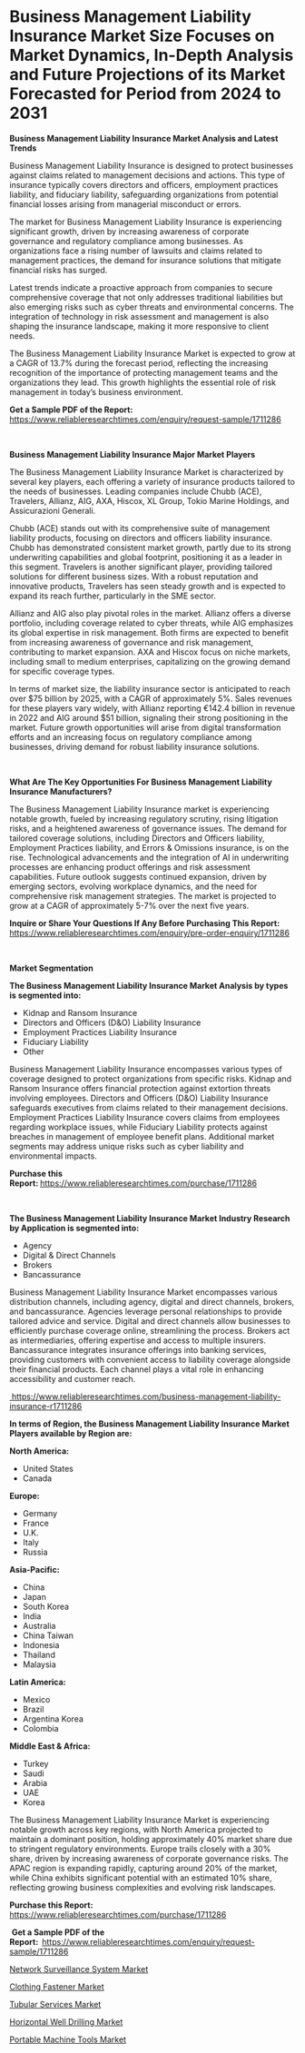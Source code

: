 <p><h1>Business Management Liability Insurance Market Size Focuses on Market Dynamics, In-Depth Analysis and Future Projections of its Market Forecasted for Period from 2024 to 2031</h1></p><p><strong>Business Management Liability Insurance Market Analysis and Latest Trends</strong></p>
<p><p>Business Management Liability Insurance is designed to protect businesses against claims related to management decisions and actions. This type of insurance typically covers directors and officers, employment practices liability, and fiduciary liability, safeguarding organizations from potential financial losses arising from managerial misconduct or errors. </p><p>The market for Business Management Liability Insurance is experiencing significant growth, driven by increasing awareness of corporate governance and regulatory compliance among businesses. As organizations face a rising number of lawsuits and claims related to management practices, the demand for insurance solutions that mitigate financial risks has surged. </p><p>Latest trends indicate a proactive approach from companies to secure comprehensive coverage that not only addresses traditional liabilities but also emerging risks such as cyber threats and environmental concerns. The integration of technology in risk assessment and management is also shaping the insurance landscape, making it more responsive to client needs. </p><p>The Business Management Liability Insurance Market is expected to grow at a CAGR of 13.7% during the forecast period, reflecting the increasing recognition of the importance of protecting management teams and the organizations they lead. This growth highlights the essential role of risk management in today’s business environment.</p></p>
<p><strong>Get a Sample PDF of the Report:&nbsp;</strong> <a href="https://www.reliableresearchtimes.com/enquiry/request-sample/1711286?utm_campaign=1776&utm_medium=2&utm_source=Github&utm_content=ia&utm_term=22102024&utm_id=business-management-liability-insurance">https://www.reliableresearchtimes.com/enquiry/request-sample/1711286</a></p>
<p>&nbsp;</p>
<p><strong>Business Management Liability Insurance Major Market Players</strong></p>
<p><p>The Business Management Liability Insurance Market is characterized by several key players, each offering a variety of insurance products tailored to the needs of businesses. Leading companies include Chubb (ACE), Travelers, Allianz, AIG, AXA, Hiscox, XL Group, Tokio Marine Holdings, and Assicurazioni Generali. </p><p>Chubb (ACE) stands out with its comprehensive suite of management liability products, focusing on directors and officers liability insurance. Chubb has demonstrated consistent market growth, partly due to its strong underwriting capabilities and global footprint, positioning it as a leader in this segment. Travelers is another significant player, providing tailored solutions for different business sizes. With a robust reputation and innovative products, Travelers has seen steady growth and is expected to expand its reach further, particularly in the SME sector.</p><p>Allianz and AIG also play pivotal roles in the market. Allianz offers a diverse portfolio, including coverage related to cyber threats, while AIG emphasizes its global expertise in risk management. Both firms are expected to benefit from increasing awareness of governance and risk management, contributing to market expansion. AXA and Hiscox focus on niche markets, including small to medium enterprises, capitalizing on the growing demand for specific coverage types.</p><p>In terms of market size, the liability insurance sector is anticipated to reach over $75 billion by 2025, with a CAGR of approximately 5%. Sales revenues for these players vary widely, with Allianz reporting €142.4 billion in revenue in 2022 and AIG around $51 billion, signaling their strong positioning in the market. Future growth opportunities will arise from digital transformation efforts and an increasing focus on regulatory compliance among businesses, driving demand for robust liability insurance solutions.</p></p>
<p>&nbsp;</p>
<p><strong>What Are The Key Opportunities For Business Management Liability Insurance Manufacturers?</strong></p>
<p><p>The Business Management Liability Insurance market is experiencing notable growth, fueled by increasing regulatory scrutiny, rising litigation risks, and a heightened awareness of governance issues. The demand for tailored coverage solutions, including Directors and Officers liability, Employment Practices liability, and Errors & Omissions insurance, is on the rise. Technological advancements and the integration of AI in underwriting processes are enhancing product offerings and risk assessment capabilities. Future outlook suggests continued expansion, driven by emerging sectors, evolving workplace dynamics, and the need for comprehensive risk management strategies. The market is projected to grow at a CAGR of approximately 5-7% over the next five years.</p></p>
<p><strong>Inquire or Share Your Questions If Any Before Purchasing This Report:</strong> <a href="https://www.reliableresearchtimes.com/enquiry/pre-order-enquiry/1711286?utm_campaign=1776&utm_medium=2&utm_source=Github&utm_content=ia&utm_term=22102024&utm_id=business-management-liability-insurance">https://www.reliableresearchtimes.com/enquiry/pre-order-enquiry/1711286</a></p>
<p>&nbsp;</p>
<p><strong>Market Segmentation</strong></p>
<p><strong>The Business Management Liability Insurance Market Analysis by types is segmented into:</strong></p>
<p><ul><li>Kidnap and Ransom Insurance</li><li>Directors and Officers (D&O) Liability Insurance</li><li>Employment Practices Liability Insurance</li><li>Fiduciary Liability</li><li>Other</li></ul></p>
<p><p>Business Management Liability Insurance encompasses various types of coverage designed to protect organizations from specific risks. Kidnap and Ransom Insurance offers financial protection against extortion threats involving employees. Directors and Officers (D&O) Liability Insurance safeguards executives from claims related to their management decisions. Employment Practices Liability Insurance covers claims from employees regarding workplace issues, while Fiduciary Liability protects against breaches in management of employee benefit plans. Additional market segments may address unique risks such as cyber liability and environmental impacts.</p></p>
<p><strong>Purchase this Report:&nbsp;</strong><a href="https://www.reliableresearchtimes.com/purchase/1711286?utm_campaign=1776&utm_medium=2&utm_source=Github&utm_content=ia&utm_term=22102024&utm_id=business-management-liability-insurance">https://www.reliableresearchtimes.com/purchase/1711286</a></p>
<p>&nbsp;</p>
<p><strong>The Business Management Liability Insurance Market Industry Research by Application is segmented into:</strong></p>
<p><ul><li>Agency</li><li>Digital & Direct Channels</li><li>Brokers</li><li>Bancassurance</li></ul></p>
<p><p>Business Management Liability Insurance Market encompasses various distribution channels, including agency, digital and direct channels, brokers, and bancassurance. Agencies leverage personal relationships to provide tailored advice and service. Digital and direct channels allow businesses to efficiently purchase coverage online, streamlining the process. Brokers act as intermediaries, offering expertise and access to multiple insurers. Bancassurance integrates insurance offerings into banking services, providing customers with convenient access to liability coverage alongside their financial products. Each channel plays a vital role in enhancing accessibility and customer reach.</p></p>
<p><a href="https://www.reliableresearchtimes.com/business-management-liability-insurance-r1711286?utm_campaign=1776&utm_medium=2&utm_source=Github&utm_content=ia&utm_term=22102024&utm_id=business-management-liability-insurance">&nbsp;https://www.reliableresearchtimes.com/business-management-liability-insurance-r1711286</a></p>
<p><strong>In terms of Region, the Business Management Liability Insurance Market Players available by Region are:</strong></p>
<p>
    <p> <strong> North America: </strong>
        <ul>
            <li>United States</li>
            <li>Canada</li>
        </ul>
        </p> 
    <p> <strong> Europe: </strong>
        <ul>
            <li>Germany</li>
            <li>France</li>
            <li>U.K.</li>
            <li>Italy</li>
            <li>Russia</li>
        </ul>
        </p> 
    <p> <strong> Asia-Pacific: </strong>
        <ul>
            <li>China</li>
            <li>Japan</li>
            <li>South Korea</li>
            <li>India</li>
            <li>Australia</li>
            <li>China Taiwan</li>
            <li>Indonesia</li>
            <li>Thailand</li>
            <li>Malaysia</li>
        </ul>
        </p> 
    <p> <strong> Latin America: </strong>
        <ul>
            <li>Mexico</li>
            <li>Brazil</li>
            <li>Argentina Korea</li>
            <li>Colombia</li>
        </ul>
        </p> 
    <p> <strong> Middle East & Africa: </strong>
        <ul>
            <li>Turkey</li>
            <li>Saudi</li>
            <li>Arabia</li>
            <li>UAE</li>
            <li>Korea</li>
        </ul>
    </p>
    </p>
<p><p>The Business Management Liability Insurance Market is experiencing notable growth across key regions, with North America projected to maintain a dominant position, holding approximately 40% market share due to stringent regulatory environments. Europe trails closely with a 30% share, driven by increasing awareness of corporate governance risks. The APAC region is expanding rapidly, capturing around 20% of the market, while China exhibits significant potential with an estimated 10% share, reflecting growing business complexities and evolving risk landscapes.</p></p>
<p><strong>Purchase this Report: </strong><a href="https://www.reliableresearchtimes.com/purchase/1711286?utm_campaign=1776&utm_medium=2&utm_source=Github&utm_content=ia&utm_term=22102024&utm_id=business-management-liability-insurance">https://www.reliableresearchtimes.com/purchase/1711286</a></p>
<p>&nbsp;<strong>Get a Sample PDF of the Report:&nbsp;&nbsp;</strong><a href="https://www.reliableresearchtimes.com/enquiry/request-sample/1711286?utm_campaign=1776&utm_medium=2&utm_source=Github&utm_content=ia&utm_term=22102024&utm_id=business-management-liability-insurance">https://www.reliableresearchtimes.com/enquiry/request-sample/1711286</a></p>
<p><strong></strong></p>
<p><p><a href="https://www.linkedin.com/pulse/emerging-technologies-reshaping-network-surveillance-system-twxje?utm_campaign=1776&utm_medium=2&utm_source=Github&utm_content=ia&utm_term=22102024&utm_id=business-management-liability-insurance">Network Surveillance System Market</a></p><p><a href="https://www.linkedin.com/pulse/clothing-fastener-market-research-report-exploring-size-eovze?utm_campaign=1776&utm_medium=2&utm_source=Github&utm_content=ia&utm_term=22102024&utm_id=business-management-liability-insurance">Clothing Fastener Market</a></p><p><a href="https://www.linkedin.com/pulse/booming-tubular-services-market-sector-analysis-growth-projections-aq6be?utm_campaign=1776&utm_medium=2&utm_source=Github&utm_content=ia&utm_term=22102024&utm_id=business-management-liability-insurance">Tubular Services Market</a></p><p><a href="https://www.linkedin.com/pulse/trends-global-horizontal-well-drilling-market-forecast-analysis-xrode?utm_campaign=1776&utm_medium=2&utm_source=Github&utm_content=ia&utm_term=22102024&utm_id=business-management-liability-insurance">Horizontal Well Drilling Market</a></p><p><a href="https://www.linkedin.com/pulse/opportunities-challenges-portable-machine-tools-market-mukxe?utm_campaign=1776&utm_medium=2&utm_source=Github&utm_content=ia&utm_term=22102024&utm_id=business-management-liability-insurance">Portable Machine Tools Market</a></p></p>